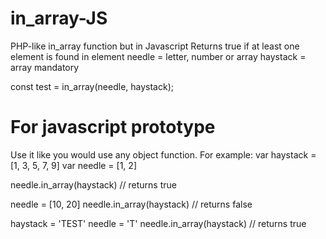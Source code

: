 # in_array-JS
PHP-like in_array function but in Javascript
Returns true if at least one element is found in element
needle = letter, number or array
haystack = array mandatory

const test = in_array(needle, haystack);

# For javascript prototype
Use it like you would use any object function.
For example:
var haystack = [1, 3, 5, 7, 9]
var needle = [1, 2]

needle.in_array(haystack) // returns true

needle = [10, 20]
needle.in_array(haystack) // returns false

haystack = 'TEST'
needle = 'T'
needle.in_array(haystack) // returns true


